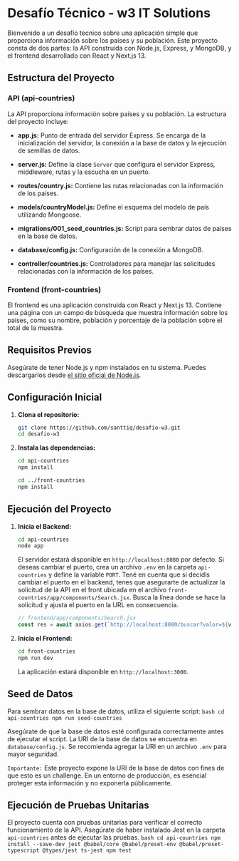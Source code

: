 # Desafío Técnico - w3 IT Solutions

Bienvenido a un desafío tecnico sobre una aplicación simple que proporciona información sobre los países y su población. Este proyecto consta de dos partes: la API construida con Node.js, Express, y MongoDB, y el frontend desarrollado con React y Next.js 13.

## Estructura del Proyecto

### API (api-countries)

La API proporciona información sobre países y su población. La estructura del proyecto incluye:

- **app.js:** Punto de entrada del servidor Express. Se encarga de la inicialización del servidor, la conexión a la base de datos y la ejecución de semillas de datos.
  
- **server.js:** Define la clase `Server` que configura el servidor Express, middleware, rutas y la escucha en un puerto.

- **routes/country.js:** Contiene las rutas relacionadas con la información de los países.

- **models/countryModel.js:** Define el esquema del modelo de país utilizando Mongoose.

- **migrations/001_seed_countries.js:** Script para sembrar datos de países en la base de datos.

- **database/config.js:** Configuración de la conexión a MongoDB.

- **controller/countries.js:** Controladores para manejar las solicitudes relacionadas con la información de los países.

### Frontend (front-countries)

El frontend es una aplicación construida con React y Next.js 13. Contiene una página con un campo de búsqueda que muestra información sobre los países, como su nombre, población y porcentaje de la población sobre el total de la muestra.

## Requisitos Previos

Asegúrate de tener Node.js y npm instalados en tu sistema. Puedes descargarlos desde [el sitio oficial de Node.js](https://nodejs.org/).

## Configuración Inicial

1. **Clona el repositorio:**
    ```bash
    git clone https://github.com/santtiq/desafio-w3.git
    cd desafio-w3
    ```

2. **Instala las dependencias:**
    ```bash
    cd api-countries
    npm install

    cd ../front-countries
    npm install
    ```

## Ejecución del Proyecto

1. **Inicia el Backend:**
    ```bash
    cd api-countries
    node app
    ```

    El servidor estará disponible en `http://localhost:8080` por defecto. Si deseas cambiar el puerto, crea un archivo `.env` en la carpeta `api-countries` y define la variable `PORT`.
    Tené en cuenta que si decidís cambiar el puerto en el backend, tenes que asegurarte de actualizar la solicitud de la API en el front ubicada en el archivo `front-countries/app/components/Search.jsx`. Busca la línea donde se hace la solicitud y ajusta el puerto en la URL en consecuencia.

    ```jsx
    // frontend/app/components/Search.jsx
    const res = await axios.get(`http://localhost:8080/buscar?valor=${valor}`)
    ```

2. **Inicia el Frontend:**
    ```bash
    cd front-countries
    npm run dev
    ```
   La aplicación estará disponible en `http://localhost:3000`.

## Seed de Datos

Para sembrar datos en la base de datos, utiliza el siguiente script:
    ```bash
    cd api-countries
    npm run seed-countries
    ```

Asegúrate de que la base de datos esté configurada correctamente antes de ejecutar el script. La URI de la base de datos se encuentra en `database/config.js`. Se recomienda agregar la URI en un archivo `.env` para mayor seguridad.

`Importante:` Este proyecto expone la URI de la base de datos con fines de que esto es un challenge. En un entorno de producción, es esencial proteger esta información y no exponerla públicamente.

## Ejecución de Pruebas Unitarias

El proyecto cuenta con pruebas unitarias para verificar el correcto funcionamiento de la API. Asegúrate de haber instalado Jest en la carpeta `api-countries` antes de ejecutar las pruebas.
    ```bash
    cd api-countries
    npm install --save-dev jest @babel/core @babel/preset-env @babel/preset-typescript @types/jest ts-jest
    npm test
    ```